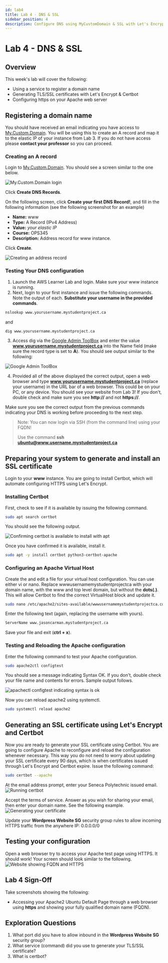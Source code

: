 ```yaml
---
id: lab4
title: Lab 4 - DNS & SSL
sidebar_position: 4
description: Configure DNS using MyCustomDomain & SSL with Let's Encrypt.
---
```


# Lab 4 - DNS & SSL

## Overview

This week's lab will cover the following:

- Using a service to register a domain name
- Generating TLS/SSL certificates with Let's Encrypt & Certbot
- Configuring https on your Apache web server

## Registering a domain name

You should have received an email indicating you have access to [My.Custom.Domain](https://mycustomdomain.senecapolytechnic.ca/). You will be using this to create an A record and map it to the elastic IP of your instance from Lab 3. If you do not have access please **contact your professor** so you can proceed.

### Creating an A record

Login to [My.Custom.Domain](https://mycustomdomain.senecapolytechnic.ca/). You should see a screen similar to the one below.

![My.Custom.Domain login](/img/my-custom-domain-login.png)

Click **Create DNS Records**.

On the following screen, click **Create your first DNS Record!**, and fill in the following information (see the following screenshot for an example)

- **Name:** www
- **Type:** A Record (IPv4 Address)
- **Value:** _your elastic IP_
- **Course:** OPS345
- **Description:** Address record for www instance.

Click **Create**.

![Creating an address record](/img/dns-a-record.png)

### Testing Your DNS configuration

1. Launch the AWS Learner Lab and login. Make sure your www instance is running.
1. Next, login to your first instance and issue the following commands. Note the output of each. **Substitute your username in the provided commands**.

```bash
nslookup www.yourusername.mystudentproject.ca
```

and

```bash
dig www.yourusername.mystudentproject.ca
```

3. Access dig via the [Google Admin ToolBox](https://toolbox.googleapps.com/apps/dig/#A/) and enter the value **www.yourusername.mystudentproject.ca** into the Name field (make sure the record type is set to **A**). You should see output similar to the following:

![Google Admin ToolBox](/img/google-admin-toolbox.png)

4. Provided all of the above displayed the correct output, open a web browser and type **www.yourusername.mystudentproject.ca** (replace your username) in the URL bar of a web browser. This could be on your PC, or any device. You should see your website from Lab 3! If you don't, double check and make sure you see **http://** and not **https://**.

Make sure you see the correct output from the previous commands indicating your DNS is working before proceeding to the next step.

> Note: You can now login via SSH (from the command line) using your FQDN! 
>
> Use the command **ssh ubuntu@www.username.mystudentproject.ca**

## Preparing your system to generate and install an SSL certificate

Login to your **www** instance. You are going to install Certbot, which will automate configuring HTTPS using Let's Encrypt.

### Installing Certbot

First, check to see if it is available by issuing the following command.

```bash
sudo apt search certbot
```

You should see the following output.

![Confirming certbot is available to install with apt](/img/apt-search-certbot.png)

Once you have confirmed it is available, install it.

```bash
sudo apt -y install certbot python3-certbot-apache
```

### Configuring an Apache Virtual Host

Create the and edit a file for your virtual host configuration. You can use either vi or nano. Replace wwwusernamemystudentprojectca with your domain name, with the www and top level domain, but without the **dots(.)**. This will allow Certbot to find the correct VirtualHost block and update it.

```bash
sudo nano /etc/apache2/sites-available/wwwusernamemystudentprojectca.conf
```

Enter the following text (again, replacing the username with yours).

```bash
ServerName www.jasoncarman.mystudentproject.ca
```

Save your file and exit (**ctrl + x**).

### Testing and Reloading the Apache configuration

Enter the following command to test your Apache configuration.

```bash
sudo apache2ctl configtest
```

You should see a message indicating Syntax OK. If you don't, double check your file name and contents for errors. Sample output follows.

![apachectl configtest indicating syntax is ok](/img/apache2-configtest.png)

Now you can reload apache2 using systemctl.

```bash
sudo systemctl reload apache2
```

## Generating an SSL certificate using Let's Encrypt and Certbot

Now you are ready to generate your SSL certificate using Certbot. You are going to configure Apache to reconfigure and reload the configuration whenever necessary. This way you do not need to worry about updating your SSL certificate every 90 days, which is when certificates issued through Let's Encrypt and Certbot expire. Issue the following command:

```bash
sudo certbot --apache
```

At the email address prompt, enter your Seneca Polytechnic issued email.
![Running certbot](/img/sudocertbotapache.png)

Accept the terms of service. Answer as you wish for sharing your email, then enter your domain name. See the following example.
![Generating your certificate](/img/certbotregister.png)

Update your **Wordpress Website SG** security group rules to allow incoming HTTPS traffic from the anywhere IP: 0.0.0.0/0

## Testing your configuration

Open a web browser try to access your Apache test page using HTTPS. It should work! Your screen should look similar to the following.
![Website showing FQDN and HTTPS](/img/apachehttps.png)

## Lab 4 Sign-Off

Take screenshots showing the following: 

- Accessing your Apache2 Ubuntu Default Page through a web browser using **https** and showing your fully qualified domain name (FQDN).

## Exploration Questions
1. What port did you have to allow inbound in the **Wordpress Website SG** security group?
1. What service (command) did you use to generate your TLS/SSL certificate?
1. What is certbot?
